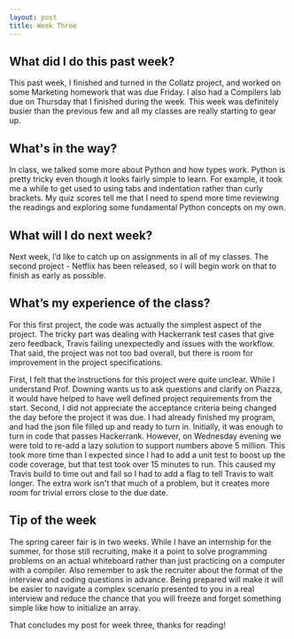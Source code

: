 ```yaml
---
layout: post
title: Week Three
---
```


## What did I do this past week? ##

This past week, I finished and turned in the Collatz project, and worked on some Marketing homework that was due Friday. I also had a Compilers lab due on Thursday that I finished during the week. This week was definitely busier than the previous few and all my classes are really starting to gear up.

## What's in the way? ##

In class, we talked some more about Python and how types work. Python is pretty tricky even though it looks fairly simple to learn. For example, it took me a while to get used to using tabs and indentation rather than curly brackets. My quiz scores tell me that I need to spend more time reviewing the readings and exploring some fundamental Python concepts on my own.

## What will I do next week? ##

Next week, I’d like to catch up on assignments in all of my classes. The second project - Netflix has been released, so I will begin work on that to finish as early as possible.  

## What’s my experience of the class? ##

For this first project, the code was actually the simplest aspect of the project. The tricky part was dealing with Hackerrank test cases that give zero feedback, Travis failing unexpectedly and issues with the workflow. That said, the project was not too bad overall, but there is room for improvement in the project specifications. 

First, I felt that the instructions for this project were quite unclear. While I understand Prof. Downing wants us to ask questions and clarify on Piazza, it would have helped to have well defined project requirements from the start. Second, I did not appreciate the acceptance criteria being changed the day before the project it was due. I had already finished my program, and had the json file filled up and ready to turn in. Initially, it was enough to turn in code that passes Hackerrank. However, on Wednesday evening we were told to re-add a lazy solution to support numbers above 5 million. This took more time than I expected since I had to add a unit test to boost up the code coverage, but that test took over 15 minutes to run. This caused my Travis build to time out and fail so I had to add a flag to tell Travis to wait longer. The extra work isn't that much of a problem, but it creates more room for trivial errors close to the due date.

## Tip of the week ##

The spring career fair is in two weeks. While I have an internship for the summer, for those still recruiting, make it a point to solve programming problems on an actual whiteboard rather than just practicing on a computer with a compiler. Also remember to ask the recruiter about the format of the interview and coding questions in advance. Being prepared will make it will be easier to navigate a complex scenario presented to you in a real interview and reduce the chance that you will freeze and forget something simple like how to initialize an array.

That concludes my post for week three, thanks for reading!
